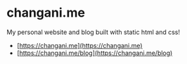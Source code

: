 # changani.me

My personal website and blog built with static html and css!

* [https://changani.me](https://changani.me)
* [https://changani.me/blog](https://changani.me/blog)